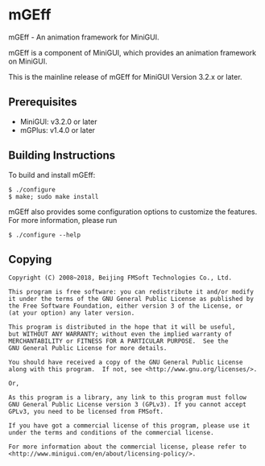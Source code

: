 # mGEff

mGEff - An animation framework for MiniGUI.

mGEff is a component of MiniGUI, which provides an animation framework
on MiniGUI. 

This is the mainline release of mGEff for MiniGUI Version 3.2.x or later.

## Prerequisites

  * MiniGUI: v3.2.0 or later
  * mGPlus: v1.4.0 or later

## Building Instructions

To build and install mGEff:

	$ ./configure
	$ make; sudo make install

mGEff also provides some configuration options to customize the features.
For more information, please run

    $ ./configure --help

## Copying

    Copyright (C) 2008~2018, Beijing FMSoft Technologies Co., Ltd.

    This program is free software: you can redistribute it and/or modify
    it under the terms of the GNU General Public License as published by
    the Free Software Foundation, either version 3 of the License, or
    (at your option) any later version.

    This program is distributed in the hope that it will be useful,
    but WITHOUT ANY WARRANTY; without even the implied warranty of
    MERCHANTABILITY or FITNESS FOR A PARTICULAR PURPOSE.  See the
    GNU General Public License for more details.

    You should have received a copy of the GNU General Public License
    along with this program.  If not, see <http://www.gnu.org/licenses/>.

    Or,

    As this program is a library, any link to this program must follow
    GNU General Public License version 3 (GPLv3). If you cannot accept
    GPLv3, you need to be licensed from FMSoft.

    If you have got a commercial license of this program, please use it
    under the terms and conditions of the commercial license.

    For more information about the commercial license, please refer to
    <http://www.minigui.com/en/about/licensing-policy/>.

